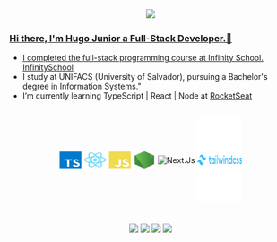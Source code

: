 <div align="center">
  <a href="https://github.com/hugoh1dev">
  <img height="160em" src="https://github-readme-stats.vercel.app/api/top-langs/?username=hugoh1dev&layout=compact&langs_count=7&theme=dark"/>
</div>

### Hi there, I'm Hugo Junior a Full-Stack Developer.👋  
- I completed the full-stack programming course at Infinity School. [InfinitySchool](https://infinityschool.com.br/cursos/full-stack/)
- I study at UNIFACS (University of Salvador), pursuing a Bachelor's degree in Information Systems."
- I’m currently learning TypeScript | React | Node at [RocketSeat](https://rocketseat.com.br)

  
<div align="center">
  <div style="display: inline_block"><br>    
    <img align="center" alt="TypeScript" height="30" width="40" src="https://raw.githubusercontent.com/devicons/devicon/master/icons/typescript/typescript-original.svg">
    <img align="center" alt="React" height="30" width="40" src="https://raw.githubusercontent.com/devicons/devicon/master/icons/react/react-original.svg">   
    <img align="center" alt="Js" height="30" width="40" src="https://raw.githubusercontent.com/devicons/devicon/master/icons/javascript/javascript-plain.svg">
    <img align="center" alt="Node.Js" height="30" width="40" src="https://raw.githubusercontent.com/devicons/devicon/master/icons/nodejs/nodejs-original.svg">
    <img align="center" alt="Next.Js" height="60" width="50" src="https://cdn.jsdelivr.net/gh/devicons/devicon/icons/nextjs/nextjs-original-wordmark.svg"> 
    <img align="center" alt="TailWind" height="150" width="80" src="https://raw.githubusercontent.com/devicons/devicon/master/icons/tailwindcss/tailwindcss-plain-wordmark.svg">
    
   <div style="display: inline_block"> 
  
#
 
  <div> 
  <a href="https://www.instagram.com/hugoh1_/" target="_blank"><img src="https://img.shields.io/badge/-Instagram-%23E4405F?style=for-the-badge&logo=instagram&logoColor=white" target="_blank"></a>
 <a href="hugoh1dev.netlify.app/" target="_blank"><img src="https://img.shields.io/twitter/url?label=Portif%C3%B3lio&style=for-the-badge&url=https%3A%2F%2Fportifolio-beige-nu.vercel.app%2F" target="_blank"></a> 
  <a href = "mailto:hugoh1dev@gmail.com"><img src="https://img.shields.io/badge/-Gmail-%23333?style=for-the-badge&logo=gmail&logoColor=white" target="_blank"></a>
  <a targer="_blank"href="https://www.linkedin.com/in/hugo-junior-a5315a263" target="_blank"><img src="https://img.shields.io/badge/-LinkedIn-%230077B5?style=for-the-badge&logo=linkedin&logoColor=white" target="_blank"></a> 
 
 
</div>
